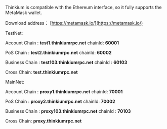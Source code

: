 Thinkium is compatible with the Ethereum interface, so it fully supports the MetaMask wallet.



Download address： [https://metamask.io/](https://metamask.io/)



TestNet:

Account Chain : **test1.thinkiumrpc.net**  chainId: **60001**

PoS Chain : **test2.thinkiumrpc.net**  chainId: **60002**

Business Chain : **test103.thinkiumrpc.net** chainId : **60103**

Cross Chain: **test.thinkiumrpc.net**



MainNet:

Account Chain : **proxy1.thinkiumrpc.net**  chainId: **70001**

PoS Chain : **proxy2.thinkiumrpc.net**  chainId: **70002**

Business Chain : **proxy103.thinkiumrpc.net** chainId : **70103**

Cross Chain: **proxy.thinkiumrpc.net** 
